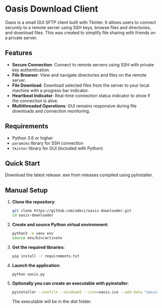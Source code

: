# Oasis Download Client
Oasis is a small GUI SFTP client built with Tkinter. It allows users to connect securely to a remote server using SSH keys, browse files and directories, and download files. This was created to simplify file sharing with friends on a private server.

## Features

- **Secure Connection**: Connect to remote servers using SSH with private key authentication.
- **File Browser**: View and navigate directories and files on the remote server.
- **File Download**: Download selected files from the server to your local machine with a progress bar indicator.
- **Heartbeat Indicator**: Real-time connection status indicator to show if the connection is alive.
- **Multithreaded Operations**: GUI remains responsive during file downloads and connection monitoring.


## Requirements

- Python 3.6 or higher
- `paramiko` library for SSH connection
- `tkinter` library for GUI (included with Python)

## Quick Start

Download the latest release .exe from releases compiled using pyInstaller. 

## Manual Setup

1. **Clone the repository**:

    ```bash
    git clone https://github.com/adeci/oasis-downloader.git
    cd oasis-downloader
    ```
2. **Create and source Python virtual environment**:
    ```bash
    python3 -m venv env
    source env/bin/activate
    ```
3. **Get the required libraries**:
    ```bash
    pip install -r requirements.txt
    ```

4. **Launch the application**:
    ```bash
    python oasis.py
    ```

5. **Optionally you can create an executable with pyinstaller**:
    ```bash
    pyinstaller --onefile --windowed --icon=oasis.ico --add-data "oasis.ico;." oasis.py
    ```
    The executable will be in the dist folder.
